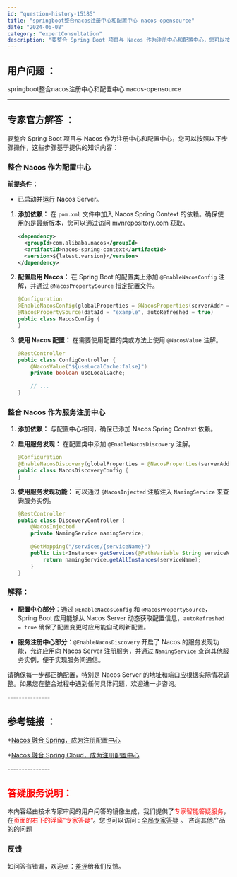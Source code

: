 ```yaml
---
id: "question-history-15185"
title: "springboot整合nacos注册中心和配置中心 nacos-opensource"
date: "2024-06-08"
category: "expertConsultation"
description: "要整合 Spring Boot 项目与 Nacos 作为注册中心和配置中心，您可以按照以下步骤操作，这些步骤基于提供的知识内容：### 整合 Nacos 作为配置中心**前提条件：**- 已启动并运行 Nacos Server。1. **添加依赖：**   在 `pom.xml` 文件中加入 Nac"
---
```


## 用户问题 ： 
 springboot整合nacos注册中心和配置中心 nacos-opensource 

---------------
## 专家官方解答 ：

要整合 Spring Boot 项目与 Nacos 作为注册中心和配置中心，您可以按照以下步骤操作，这些步骤基于提供的知识内容：

### 整合 Nacos 作为配置中心

**前提条件：**
- 已启动并运行 Nacos Server。

1. **添加依赖：**
   在 `pom.xml` 文件中加入 Nacos Spring Context 的依赖。确保使用的是最新版本，您可以通过访问 [mvnrepository.com](https://mvnrepository.com/artifact/com.alibaba.nacos/nacos-spring-context) 获取。

   ```xml
   <dependency>
     <groupId>com.alibaba.nacos</groupId>
     <artifactId>nacos-spring-context</artifactId>
     <version>${latest.version}</version>
   </dependency>
   ```

2. **配置启用 Nacos：**
   在 Spring Boot 的配置类上添加 `@EnableNacosConfig` 注解，并通过 `@NacosPropertySource` 指定配置文件。

   ```java
   @Configuration
   @EnableNacosConfig(globalProperties = @NacosProperties(serverAddr = "127.0.0.1:8848"))
   @NacosPropertySource(dataId = "example", autoRefreshed = true)
   public class NacosConfig {
   }
   ```

3. **使用 Nacos 配置：**
   在需要使用配置的类或方法上使用 `@NacosValue` 注解。

   ```java
   @RestController
   public class ConfigController {
       @NacosValue("${useLocalCache:false}")
       private boolean useLocalCache;
       
       // ...
   }
   ```

### 整合 Nacos 作为服务注册中心

1. **添加依赖：** 与配置中心相同，确保已添加 Nacos Spring Context 依赖。

2. **启用服务发现：**
   在配置类中添加 `@EnableNacosDiscovery` 注解。

   ```java
   @Configuration
   @EnableNacosDiscovery(globalProperties = @NacosProperties(serverAddr = "127.0.0.1:8848"))
   public class NacosDiscoveryConfig {
   }
   ```

3. **使用服务发现功能：**
   可以通过 `@NacosInjected` 注解注入 `NamingService` 来查询服务实例。

   ```java
   @RestController
   public class DiscoveryController {
       @NacosInjected
       private NamingService namingService;
       
       @GetMapping("/services/{serviceName}")
       public List<Instance> getServices(@PathVariable String serviceName) throws NacosException {
           return namingService.getAllInstances(serviceName);
       }
   }
   ```

### 解释：

- **配置中心部分**：通过 `@EnableNacosConfig` 和 `@NacosPropertySource`，Spring Boot 应用能够从 Nacos Server 动态获取配置信息，`autoRefreshed = true` 确保了配置变更时应用能自动刷新配置。
  
- **服务注册中心部分**：`@EnableNacosDiscovery` 开启了 Nacos 的服务发现功能，允许应用向 Nacos Server 注册服务，并通过 `NamingService` 查询其他服务实例，便于实现服务间通信。

请确保每一步都正确配置，特别是 Nacos Server 的地址和端口应根据实际情况调整。如果您在整合过程中遇到任何具体问题，欢迎进一步咨询。


<font color="#949494">---------------</font> 


## 参考链接 ：

*[Nacos 融合 Spring，成为注册配置中心](https://nacos.io/docs/latest/ecology/use-nacos-with-spring)
 
 *[Nacos 融合 Spring Cloud，成为注册配置中心](https://nacos.io/docs/latest/ecology/use-nacos-with-spring-cloud)


 <font color="#949494">---------------</font> 
 


## <font color="#FF0000">答疑服务说明：</font> 

本内容经由技术专家审阅的用户问答的镜像生成，我们提供了<font color="#FF0000">专家智能答疑服务</font>，在<font color="#FF0000">页面的右下的浮窗”专家答疑“</font>。您也可以访问 : [全局专家答疑](https://opensource.alibaba.com/chatBot) 。 咨询其他产品的的问题

### 反馈
如问答有错漏，欢迎点：[差评](https://ai.nacos.io/user/feedbackByEnhancerGradePOJOID?enhancerGradePOJOId=15205)给我们反馈。
